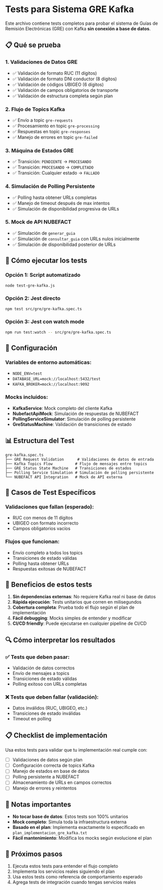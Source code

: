 # Tests para Sistema GRE Kafka

Este archivo contiene tests completos para probar el sistema de Guías de Remisión Electrónicas (GRE) con Kafka **sin conexión a base de datos**.

## 📋 Qué se prueba

### 1. Validaciones de Datos GRE
- ✅ Validación de formato RUC (11 dígitos)
- ✅ Validación de formato DNI conductor (8 dígitos)
- ✅ Validación de códigos UBIGEO (6 dígitos)
- ✅ Validación de campos obligatorios de transporte
- ✅ Validación de estructura completa según plan

### 2. Flujo de Topics Kafka
- ✅ Envío a topic `gre-requests`
- ✅ Procesamiento en topic `gre-processing`
- ✅ Respuestas en topic `gre-responses`
- ✅ Manejo de errores en topic `gre-failed`

### 3. Máquina de Estados GRE
- ✅ Transición: `PENDIENTE` → `PROCESANDO`
- ✅ Transición: `PROCESANDO` → `COMPLETADO`
- ✅ Transición: Cualquier estado → `FALLADO`

### 4. Simulación de Polling Persistente
- ✅ Polling hasta obtener URLs completas
- ✅ Manejo de timeout después de max intentos
- ✅ Simulación de disponibilidad progresiva de URLs

### 5. Mock de API NUBEFACT
- ✅ Simulación de `generar_guia`
- ✅ Simulación de `consultar_guia` con URLs nulos inicialmente
- ✅ Simulación de disponibilidad posterior de URLs

## 🚀 Cómo ejecutar los tests

### Opción 1: Script automatizado
```bash
node test-gre-kafka.js
```

### Opción 2: Jest directo
```bash
npm test src/gre/gre-kafka.spec.ts
```

### Opción 3: Jest con watch mode
```bash
npm run test:watch -- src/gre/gre-kafka.spec.ts
```

## 🔧 Configuración

### Variables de entorno automáticas:
- `NODE_ENV=test`
- `DATABASE_URL=mock://localhost:5432/test`
- `KAFKA_BROKER=mock://localhost:9092`

### Mocks incluidos:
- **KafkaService**: Mock completo del cliente Kafka
- **NubefactApiMock**: Simulación de respuestas de NUBEFACT
- **PollingServiceSimulator**: Simulación de polling persistente
- **GreStatusMachine**: Validación de transiciones de estado

## 📊 Estructura del Test

```
gre-kafka.spec.ts
├── GRE Request Validation      # Validaciones de datos de entrada
├── Kafka Topics Flow          # Flujo de mensajes entre topics
├── GRE Status State Machine   # Transiciones de estados
├── Polling Service Simulation # Simulación de polling persistente
└── NUBEFACT API Integration   # Mock de API externa
```

## 📝 Casos de Test Específicos

### Validaciones que fallan (esperado):
- RUC con menos de 11 dígitos
- UBIGEO con formato incorrecto
- Campos obligatorios vacíos

### Flujos que funcionan:
- Envío completo a todos los topics
- Transiciones de estado válidas
- Polling hasta obtener URLs
- Respuestas exitosas de NUBEFACT

## 🎯 Beneficios de estos tests

1. **Sin dependencias externas**: No requiere Kafka real ni base de datos
2. **Rápida ejecución**: Tests unitarios que corren en milisegundos
3. **Cobertura completa**: Prueba todo el flujo según el plan de implementación
4. **Fácil debugging**: Mocks simples de entender y modificar
5. **CI/CD friendly**: Puede ejecutarse en cualquier pipeline de CI/CD

## 🔍 Cómo interpretar los resultados

### ✅ Tests que deben pasar:
- Validación de datos correctos
- Envío de mensajes a topics
- Transiciones de estado válidas
- Polling exitoso con URLs completas

### ❌ Tests que deben fallar (validación):
- Datos inválidos (RUC, UBIGEO, etc.)
- Transiciones de estado inválidas
- Timeout en polling

## 📋 Checklist de implementación

Usa estos tests para validar que tu implementación real cumple con:

- [ ] Validaciones de datos según plan
- [ ] Configuración correcta de topics Kafka
- [ ] Manejo de estados en base de datos
- [ ] Polling persistente a NUBEFACT
- [ ] Almacenamiento de URLs en campos correctos
- [ ] Manejo de errores y reintentos

## 🚨 Notas importantes

- **No tocar base de datos**: Estos tests son 100% unitarios
- **Mock completo**: Simula toda la infraestructura externa
- **Basado en el plan**: Implementa exactamente lo especificado en `plan_implementacion_gre_kafka.txt`
- **Fácil mantenimiento**: Modifica los mocks según evolucione el plan

## 🔄 Próximos pasos

1. Ejecuta estos tests para entender el flujo completo
2. Implementa los servicios reales siguiendo el plan
3. Usa estos tests como referencia de comportamiento esperado
4. Agrega tests de integración cuando tengas servicios reales